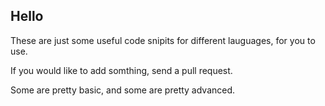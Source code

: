 ## Hello

These are just some useful code snipits for different lauguages, for you to use.

If you would like to add somthing, send a pull request.

Some are pretty basic, and some are pretty advanced.
